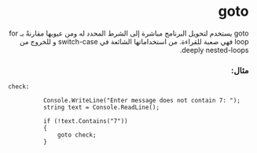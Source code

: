 # <div dir=rtl> goto
<div dir=rtl>goto يستخدم لتحويل البرنامج مباشرة إلى الشرط المحدد له ومن عيوبها مقارنةً بـ for loop  فهي صعبة للقراءة. من استخداماتها الشائعة في  switch-case و للخروج من deeply nested-loops.<div>

### <div dir=rtl> مثال: <div>

<div dir=ltr>

```
  check:

            Console.WriteLine("Enter message does not contain 7: ");
            string text = Console.ReadLine();

            if (!text.Contains("7"))
            {
                goto check;
            }
  ```
  
  <div>
